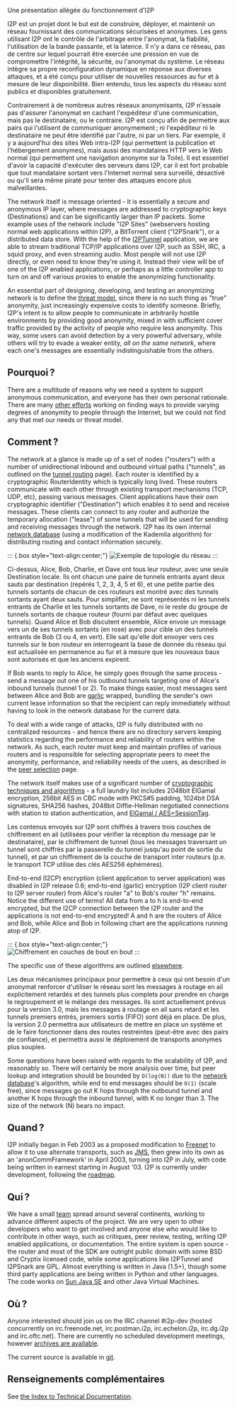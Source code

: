  Une présentation
allégée du fonctionnement d'I2P 

I2P est un projet dont le but est de construire, déployer, et maintenir
un réseau fournissant des communications sécurisées et anonymes. Les
gens utilisant I2P ont le contrôle de l'arbitrage entre l'anonymat, la
fiabilité, l'utilisation de la bande passante, et la latence. Il n'y a
dans ce réseau, pas de centre sur lequel pourrait être exercée une
pression en vue de compromettre l'intégrité, la sécurité, ou l'anonymat
du système. Le réseau intègre sa propre reconfiguration dynamique en
réponse aux diverses attaques, et a été conçu pour utiliser de nouvelles
ressources au fur et à mesure de leur disponibilité. Bien entendu, tous
les aspects du réseau sont publics et disponibles gratuitement.

Contrairement à de nombreux autres réseaux anonymisants, I2P n'essaie
pas d'assurer l'anonymat en cachant l'expéditeur d'une communication,
mais pas le destinataire, ou le contraire. I2P est conçu afin de
permettre aux pairs qui l'utilisent de communiquer anonymement ; ni
l'expéditeur ni le destinataire ne peut être identifié par l'autre, ni
par un tiers. Par exemple, il y a aujourd'hui des sites Web intra-I2P
(qui permettent la publication et l'hébergement anonymes), mais aussi
des mandataires HTTP vers le Web normal (qui permettent une navigation
anonyme sur la Toile). Il est essentiel d'avoir la capacité d'exécuter
des serveurs dans I2P, car il est fort probable que tout mandataire
sortant vers l'Internet normal sera surveillé, désactivé ou qu'il sera
même piraté pour tenter des attaques encore plus malveillantes.

The network itself is message oriented - it is essentially a secure and
anonymous IP layer, where messages are addressed to cryptographic keys
(Destinations) and can be significantly larger than IP packets. Some
example uses of the network include \"I2P Sites\" (webservers hosting
normal web applications within I2P), a BitTorrent client (\"I2PSnark\"),
or a distributed data store. With the help of the
[I2PTunnel]() application, we are able to
stream traditional TCP/IP applications over I2P, such as SSH, IRC, a
squid proxy, and even streaming audio. Most people will not use I2P
directly, or even need to know they\'re using it. Instead their view
will be of one of the I2P enabled applications, or perhaps as a little
controller app to turn on and off various proxies to enable the
anonymizing functionality.

An essential part of designing, developing, and testing an anonymizing
network is to define the [threat model](),
since there is no such thing as \"true\" anonymity, just increasingly
expensive costs to identify someone. Briefly, I2P\'s intent is to allow
people to communicate in arbitrarily hostile environments by providing
good anonymity, mixed in with sufficient cover traffic provided by the
activity of people who require less anonymity. This way, some users can
avoid detection by a very powerful adversary, while others will try to
evade a weaker entity, *all on the same network*, where each one\'s
messages are essentially indistinguishable from the others.

## Pourquoi ?

There are a multitude of reasons why we need a system to support
anonymous communication, and everyone has their own personal rationale.
There are many [other efforts]() working on
finding ways to provide varying degrees of anonymity to people through
the Internet, but we could not find any that met our needs or threat
model.

## Comment ?

The network at a glance is made up of a set of nodes (\"routers\") with
a number of unidirectional inbound and outbound virtual paths
(\"tunnels\", as outlined on the [tunnel
routing]() page). Each router is
identified by a cryptographic RouterIdentity which is typically long
lived. These routers communicate with each other through existing
transport mechanisms (TCP, UDP, etc), passing various messages. Client
applications have their own cryptographic identifier (\"Destination\")
which enables it to send and receive messages. These clients can connect
to any router and authorize the temporary allocation (\"lease\") of some
tunnels that will be used for sending and receiving messages through the
network. I2P has its own internal [network
database]() (using a modification of the Kademlia
algorithm) for distributing routing and contact information securely.

::: {.box style="text-align:center;"}
![Exemple de topologie du
réseau](images/net.png "Exemple de topologie du réseau")
:::

Ci-dessus, Alice, Bob, Charlie, et Dave ont tous leur routeur, avec une
seule Destination locale. Ils ont chacun une paire de tunnels entrants
ayant deux sauts par destination (repérés 1, 2, 3, 4, 5 et 6), et une
petite partie des tunnels sortants de chacun de ces routeurs est montré
avec des tunnels sortants ayant deux sauts. Pour simplifier, ne sont
représentés ni les tunnels entrants de Charlie et les tunnels sortants
de Dave, ni le reste du groupe de tunnels sortants de chaque routeur
(fourni par défaut avec quelques tunnels). Quand Alice et Bob discutent
ensemble, Alice envoie un message vers un de ses tunnels sortants (en
rose) avec pour cible un des tunnels entrants de Bob (3 ou 4, en vert).
Elle sait qu'elle doit envoyer vers ces tunnels sur le bon routeur en
interrogeant la base de donnée du réseau qui est actualisée en
permanence au fur et à mesure que les nouveaux baux sont autorisés et
que les anciens expirent.

If Bob wants to reply to Alice, he simply goes through the same
process - send a message out one of his outbound tunnels targeting one
of Alice\'s inbound tunnels (tunnel 1 or 2). To make things easier, most
messages sent between Alice and Bob are
[garlic]() wrapped, bundling the
sender\'s own current lease information so that the recipient can reply
immediately without having to look in the network database for the
current data.

To deal with a wide range of attacks, I2P is fully distributed with no
centralized resources - and hence there are no directory servers keeping
statistics regarding the performance and reliability of routers within
the network. As such, each router must keep and maintain profiles of
various routers and is responsible for selecting appropriate peers to
meet the anonymity, performance, and reliability needs of the users, as
described in the [peer selection]() page.

The network itself makes use of a significant number of [cryptographic
techniques and algorithms]() - a full
laundry list includes 2048bit ElGamal encryption, 256bit AES in CBC mode
with PKCS#5 padding, 1024bit DSA signatures, SHA256 hashes, 2048bit
Diffie-Hellman negotiated connections with station to station
authentication, and [ElGamal /
AES+SessionTag]().

Les contenus envoyés sur I2P sont chiffrés à travers trois couches de
chiffrement en ail (utilisées pour vérifier la réception du message par
le destinataire), par le chiffrement de tunnel (tous les messages
traversant un tunnel sont chiffrés par la passerelle du tunnel jusqu'au
point de sortie du tunnel), et par un chiffrement de la couche de
transport inter routeurs (p.e. le transport TCP utilise des clés AES256
éphémères).

End-to-end (I2CP) encryption (client application to server application)
was disabled in I2P release 0.6; end-to-end (garlic) encryption (I2P
client router to I2P server router) from Alice\'s router \"a\" to Bob\'s
router \"h\" remains. Notice the different use of terms! All data from a
to h is end-to-end encrypted, but the I2CP connection between the I2P
router and the applications is not end-to-end encrypted! A and h are the
routers of Alice and Bob, while Alice and Bob in following chart are the
applications running atop of I2P.

::: {.box style="text-align:center;"}
![Chiffrement en couches de bout en
bout](images/endToEndEncryption.png "Chiffrement en couches de bout en bout")
:::

The specific use of these algorithms are outlined
[elsewhere]().

Les deux mécanismes principaux pour permettre à ceux qui ont besoin d'un
anonymat renforcer d'utiliser le réseau sont les messages à routage en
ail explicitement retardés et des tunnels plus complets pour prendre en
charge le regroupement et le mélange des messages. Ils sont actuellement
prévus pour la version 3.0, mais les messages à routage en ail sans
retard et les tunnels premiers entrés, premiers sortis (FIFO) sont déjà
en place. De plus, la version 2.0 permettra aux utilisateurs de mettre
en place un système et de le faire fonctionner dans des routes
restreintes (peut-être avec des pairs de confiance), et permettra aussi
le déploiement de transports anonymes plus souples.

Some questions have been raised with regards to the scalability of I2P,
and reasonably so. There will certainly be more analysis over time, but
peer lookup and integration should be bounded by `O(log(N))` due to the
[network database]()\'s algorithm, while end to
end messages should be `O(1)` (scale free), since messages go out K hops
through the outbound tunnel and another K hops through the inbound
tunnel, with K no longer than 3. The size of the network (N) bears no
impact.

## Quand ?

I2P initially began in Feb 2003 as a proposed modification to
[Freenet](http://freenetproject.org) to allow it to use alternate
transports, such as [JMS](), then grew into its own
as an \'anonCommFramework\' in April 2003, turning into I2P in July,
with code being written in earnest starting in August \'03. I2P is
currently under development, following the
[roadmap]().

## Qui ?

We have a small [team]() spread around several
continents, working to advance different aspects of the project. We are
very open to other developers who want to get involved and anyone else
who would like to contribute in other ways, such as critiques, peer
review, testing, writing I2P enabled applications, or documentation. The
entire system is open source - the router and most of the SDK are
outright public domain with some BSD and Cryptix licensed code, while
some applications like I2PTunnel and I2PSnark are GPL. Almost everything
is written in Java (1.5+), though some third party applications are
being written in Python and other languages. The code works on [Sun Java
SE](http://java.com/en/) and other Java Virtual Machines.

## Où ?

Anyone interested should join us on the IRC channel #i2p-dev (hosted
concurrently on irc.freenode.net, irc.postman.i2p, irc.echelon.i2p,
irc.dg.i2p and irc.oftc.net). There are currently no scheduled
development meetings, however [archives are
available]().

The current source is available in [git]().

## Renseignements complémentaires

See [the Index to Technical Documentation]().


